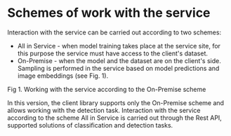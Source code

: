 # Schemes of work with the service
Interaction with the service can be carried out according to two schemes:

* All in Service - when model training takes place at the service site, for this purpose the service must have access to the client's dataset.
* On-Premise - when the model and the dataset are on the client's side. Sampling is performed in the service based on model predictions and image embeddings (see Fig. 1).

[//]: # (Константин, пришлите .jpg хорошего качества)

Fig 1. Working with the service according to the On-Premise scheme

In this version, the client library supports only the On-Premise scheme and allows working with the detection task. Interaction with the service according to the scheme All in Service is carried out through the Rest API, supported solutions of classification and detection tasks.
